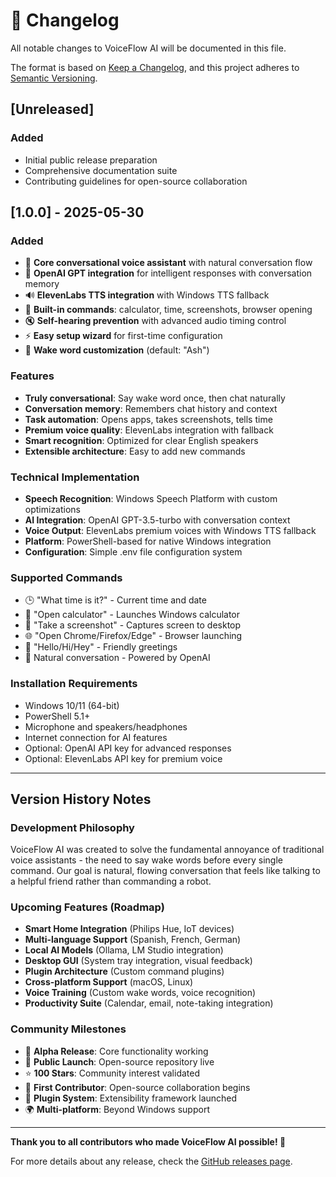 # 📝 Changelog

All notable changes to VoiceFlow AI will be documented in this file.

The format is based on [Keep a Changelog](https://keepachangelog.com/en/1.0.0/),
and this project adheres to [Semantic Versioning](https://semver.org/spec/v2.0.0.html).

## [Unreleased]

### Added
- Initial public release preparation
- Comprehensive documentation suite
- Contributing guidelines for open-source collaboration

## [1.0.0] - 2025-05-30

### Added
- 🎤 **Core conversational voice assistant** with natural conversation flow
- 🧠 **OpenAI GPT integration** for intelligent responses with conversation memory
- 🔊 **ElevenLabs TTS integration** with Windows TTS fallback
- 🎯 **Built-in commands**: calculator, time, screenshots, browser opening
- 🔇 **Self-hearing prevention** with advanced audio timing control
- ⚡ **Easy setup wizard** for first-time configuration
- 🎨 **Wake word customization** (default: "Ash")

### Features
- **Truly conversational**: Say wake word once, then chat naturally
- **Conversation memory**: Remembers chat history and context
- **Task automation**: Opens apps, takes screenshots, tells time
- **Premium voice quality**: ElevenLabs integration with fallback
- **Smart recognition**: Optimized for clear English speakers
- **Extensible architecture**: Easy to add new commands

### Technical Implementation
- **Speech Recognition**: Windows Speech Platform with custom optimizations
- **AI Integration**: OpenAI GPT-3.5-turbo with conversation context
- **Voice Output**: ElevenLabs premium voices with Windows TTS fallback
- **Platform**: PowerShell-based for native Windows integration
- **Configuration**: Simple .env file configuration system

### Supported Commands
- 🕒 "What time is it?" - Current time and date
- 🧮 "Open calculator" - Launches Windows calculator
- 📸 "Take a screenshot" - Captures screen to desktop
- 🌐 "Open Chrome/Firefox/Edge" - Browser launching
- 👋 "Hello/Hi/Hey" - Friendly greetings
- 🤖 Natural conversation - Powered by OpenAI

### Installation Requirements
- Windows 10/11 (64-bit)
- PowerShell 5.1+
- Microphone and speakers/headphones
- Internet connection for AI features
- Optional: OpenAI API key for advanced responses
- Optional: ElevenLabs API key for premium voice

---

## Version History Notes

### Development Philosophy
VoiceFlow AI was created to solve the fundamental annoyance of traditional voice assistants - the need to say wake words before every single command. Our goal is natural, flowing conversation that feels like talking to a helpful friend rather than commanding a robot.

### Upcoming Features (Roadmap)
- **Smart Home Integration** (Philips Hue, IoT devices)
- **Multi-language Support** (Spanish, French, German)
- **Local AI Models** (Ollama, LM Studio integration)
- **Desktop GUI** (System tray integration, visual feedback)
- **Plugin Architecture** (Custom command plugins)
- **Cross-platform Support** (macOS, Linux)
- **Voice Training** (Custom wake words, voice recognition)
- **Productivity Suite** (Calendar, email, note-taking integration)

### Community Milestones
- 🎯 **Alpha Release**: Core functionality working
- 🚀 **Public Launch**: Open-source repository live
- ⭐ **100 Stars**: Community interest validated
- 🤝 **First Contributor**: Open-source collaboration begins
- 🔌 **Plugin System**: Extensibility framework launched
- 🌍 **Multi-platform**: Beyond Windows support

---

**Thank you to all contributors who made VoiceFlow AI possible! 🎉**

For more details about any release, check the [GitHub releases page](https://github.com/yourusername/voiceflow-ai/releases).
